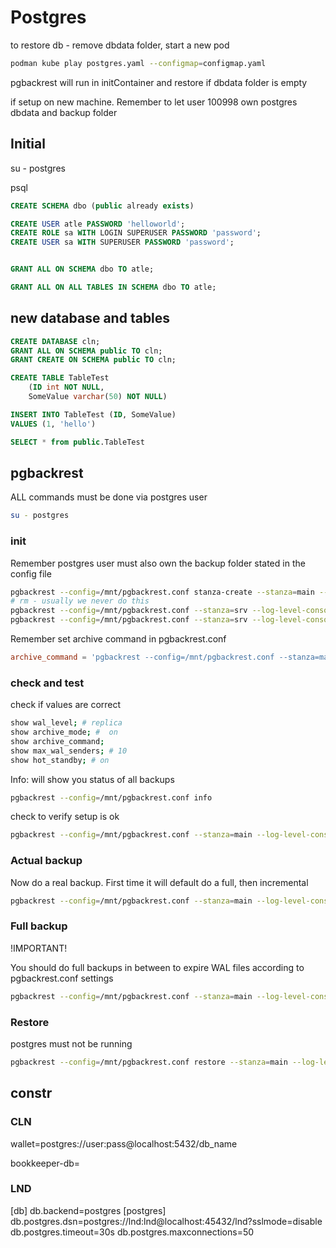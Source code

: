 # Postgres

to restore db - remove dbdata folder, start a new pod
```sh
podman kube play postgres.yaml --configmap=configmap.yaml
```
pgbackrest will run in initContainer and restore if dbdata folder is empty

if setup on new machine. Remember to let user 100998 own postgres dbdata and backup folder

## Initial

su - postgres

psql
```sql
CREATE SCHEMA dbo (public already exists)

CREATE USER atle PASSWORD 'helloworld';
CREATE ROLE sa WITH LOGIN SUPERUSER PASSWORD 'password';
CREATE USER sa WITH SUPERUSER PASSWORD 'password';


GRANT ALL ON SCHEMA dbo TO atle;

GRANT ALL ON ALL TABLES IN SCHEMA dbo TO atle;
```
## new database and tables

```sql
CREATE DATABASE cln;
GRANT ALL ON SCHEMA public TO cln;
GRANT CREATE ON SCHEMA public TO cln;

CREATE TABLE TableTest 
    (ID int NOT NULL, 
    SomeValue varchar(50) NOT NULL)

INSERT INTO TableTest (ID, SomeValue)
VALUES (1, 'hello')

SELECT * from public.TableTest
```

## pgbackrest

ALL commands must be done via postgres user
```sh
su - postgres
```

### init

Remember postgres user must also own the backup folder stated in the config file

```sh
pgbackrest --config=/mnt/pgbackrest.conf stanza-create --stanza=main --log-level-console=info
# rm - usually we never do this
pgbackrest --config=/mnt/pgbackrest.conf --stanza=srv --log-level-console=info stop
pgbackrest --config=/mnt/pgbackrest.conf --stanza=srv --log-level-console=info stanza-delete

```

Remember set archive command in pgbackrest.conf

```conf
archive_command = 'pgbackrest --config=/mnt/pgbackrest.conf --stanza=main archive-push %p'
```

### check and test

check if values are correct

```sh
show wal_level; # replica
show archive_mode; #  on
show archive_command;
show max_wal_senders; # 10
show hot_standby; # on
```

Info: will show you status of all backups

```sh
pgbackrest --config=/mnt/pgbackrest.conf info
```

check to verify setup is ok

```sh
pgbackrest --config=/mnt/pgbackrest.conf --stanza=main --log-level-console=info check
```

### Actual backup

Now do a real backup. First time it will default do a full, then incremental

```sh
pgbackrest --config=/mnt/pgbackrest.conf --stanza=main --log-level-console=info backup
```

### Full backup

!IMPORTANT!

You should do full backups in between to expire WAL files according to pgbackrest.conf settings

```sh
pgbackrest --config=/mnt/pgbackrest.conf --stanza=main --log-level-console=info --type=full backup
```

### Restore 

postgres must not be running

```sh
pgbackrest --config=/mnt/pgbackrest.conf restore --stanza=main --log-level-console=info
```

## constr

### CLN
wallet=postgres://user:pass@localhost:5432/db_name

bookkeeper-db=

### LND

[db]
db.backend=postgres
[postgres]
 db.postgres.dsn=postgres://lnd:lnd@localhost:45432/lnd?sslmode=disable
 db.postgres.timeout=30s
 db.postgres.maxconnections=50